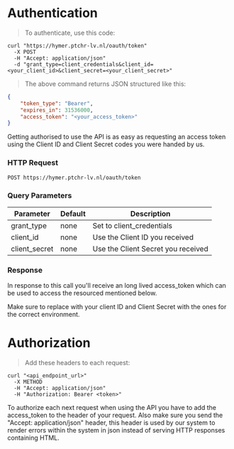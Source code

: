 # Authentication

> To authenticate, use this code:

```shell
curl "https://hymer.ptchr-lv.nl/oauth/token"
  -X POST
  -H "Accept: application/json" 
  -d "grant_type=client_credentials&client_id=<your_client_id>&client_secret=<your_client_secret>"
```

> The above command returns JSON structured like this:

```json
{
    "token_type": "Bearer",
    "expires_in": 31536000,
    "access_token": "<your_access_token>"
}
```

Getting authorised to use the API is as easy as requesting an access token using the Client ID and Client Secret codes you were handed by us.

### HTTP Request

`POST https://hymer.ptchr-lv.nl/oauth/token` 

### Query Parameters

Parameter | Default | Description
--------- | ------- | -----------
grant_type | none | Set to client_credentials
client_id | none | Use the Client ID you received
client_secret | none | Use the Client Secret you received

### Response

In response to this call you'll receive an long lived access_token which can be used to access the resourced mentioned below.

<aside class="notice">
Make sure to replace with your client ID and Client Secret with the ones for the correct environment.
</aside>

# Authorization

> Add these headers to each request:

```shell
curl "<api_endpoint_url>"
  -X METHOD
  -H "Accept: application/json" 
  -H "Authorization: Bearer <token>" 
```

To authorize each next request when using the API you have to add the access_token to the header of your request. Also make sure you send the "Accept: application/json" header, this header is used by our system to render errors within the system in json instead of serving HTTP responses containing HTML.